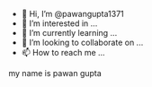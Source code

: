 - 👋 Hi, I’m @pawangupta1371
- 👀 I’m interested in ...
- 🌱 I’m currently learning ...
- 💞️ I’m looking to collaborate on ...
- 📫 How to reach me ...

<!---
pawangupta1371/pawangupta1371 is a ✨ special ✨ repository because its `README.md` (this file) appears on your GitHub profile.
You can click the Preview link to take a look at your changes.
--->
<html>
  <body>
    <p>my name is pawan gupta</p>
  </body>
</html>
